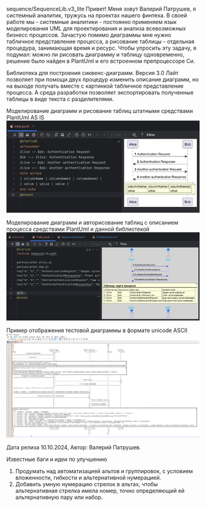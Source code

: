 sequence/SequenceLib.v3_lite
Привет!
Меня зовут Валерий Патрушев, я системный аналитик, тружусь на проектах нашего финтеха.
В своей работе мы - системные аналитики - постоянно применяем язык моделирования UML для проектирования и анализа всевозможных бизнесс процессов.
Зачастую помимо диаграммы мне нужно табличное представление процесса, а рисование таблицы - отдельная процедура, занимающая время и ресурс.
Чтобы упросить эту задачу, я подумал: можно ли рисовать диаграмму и таблицу одновременно, решение было найден в PlantUml и его встроенном препроцессоре Си.

Библиотека для построения сиквенс-диаграмм. Версия 3.0 Лайт позволяет при помощи двух процедур изменить описание диаграмм, но на выходе получать вместе с картинкой
табличное представление процесса. А среда разработки позволяет экспортировать полученные таблицы в виде текста с разделителями.

Моделирование диаграмм и рисование таблиц штатными средствами PlantUml AS IS
![(Текст)](https://github.com/leraRadicovich/plantUML_Lib/blob/main/SEQUENCE/examples/AsIs.jpg)

Моделирование диаграмм и авторисование таблиц с описанием процесса средствами PlantUml и данной библиотекой
![(Текст)](https://github.com/leraRadicovich/plantUML_Lib/blob/main/SEQUENCE/examples/ToBe.jpg)

Пример отображения тестовой диаграммы в формате unicode ASCII
![(Текст)](https://github.com/leraRadicovich/plantUML_Lib/blob/main/SEQUENCE/examples/DiagrammunicodeASCII.jpg)

Дата релиза 10.10.2024, Автор: Валерий Патрушев.

Известные баги и идеи по улучшению
1. Продумать над автоматизацией альтов и группировок, с условием вложенности, гибкости и
   альтернативной нумерацией.
2. Добавить умную нумерацию стрелок в альтах, чтобы альтернативная стрелка имела номер, точно
   определяющий ей альтернативную пару или набор.